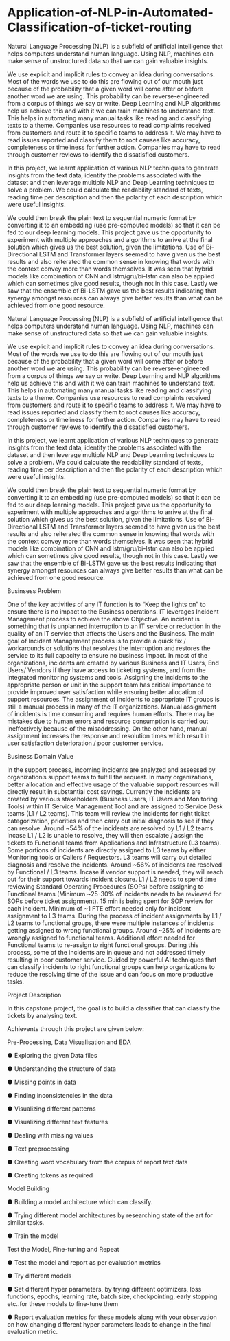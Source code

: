 # Application-of-NLP-in-Automated-Classification-of-ticket-routing


Natural Language Processing (NLP) is a subfield of artificial intelligence that helps computers understand human language. Using NLP, machines can make sense of unstructured data so that we can gain valuable insights.

We use explicit and implicit rules to convey an idea during conversations. Most of the words we use to do this are flowing out of our mouth just because of the probability that a given word will come after or before another word we are using. This probability can be reverse-engineered from a corpus of things we say or write.
Deep Learning and NLP algorithms help us achieve this and with it we can train machines to understand text. This helps in automating many manual tasks like reading and classifying texts to a theme. Companies use resources to read complaints received from customers and route it to specific teams to address it. We may have to read issues reported and classify them to root causes like accuracy, completeness or timeliness for further action. Companies may have to read through customer reviews to identify the dissatisfied customers.

In this project, we learnt application of various NLP techniques to generate insights from the text data, identify the problems associated with the dataset and then leverage multiple NLP and Deep Learning techniques to solve a problem. We could calculate the readability standard of texts, reading time per description and then the polarity of each description which were useful insights.

We could then break the plain text to sequential numeric format by converting it to an embedding (use pre-computed models) so that it can be fed to our deep learning models. This project gave us the opportunity to experiment with multiple approaches and algorithms to arrive at the final solution which gives us the best solution, given the limitations. Use of Bi-Directional LSTM and Transformer layers seemed to have given us the best results and also reiterated the common sense in knowing that words with the context convey more than words themselves. It was seen that hybrid models like combination of CNN and lstm/gru/bi-lstm can also be applied which can sometimes give good results, though not in this case.
Lastly we saw that the ensemble of Bi-LSTM gave us the best results indicating that synergy amongst resources can always give better results than what can be achieved from one good resource.

Natural Language Processing (NLP) is a subfield of artificial intelligence that helps computers understand human language. Using NLP, machines can make sense of unstructured data so that we can gain valuable insights.

We use explicit and implicit rules to convey an idea during conversations. Most of the words we use to do this are flowing out of our mouth just because of the probability that a given word will come after or before another word we are using. This probability can be reverse-engineered from a corpus of things we say or write.
Deep Learning and NLP algorithms help us achieve this and with it we can train machines to understand text. This helps in automating many manual tasks like reading and classifying texts to a theme. Companies use resources to read complaints received from customers and route it to specific teams to address it. We may have to read issues reported and classify them to root causes like accuracy, completeness or timeliness for further action. Companies may have to read through customer reviews to identify the dissatisfied customers.

In this project, we learnt application of various NLP techniques to generate insights from the text data, identify the problems associated with the dataset and then leverage multiple NLP and Deep Learning techniques to solve a problem. We could calculate the readability standard of texts, reading time per description and then the polarity of each description which were useful insights.

We could then break the plain text to sequential numeric format by converting it to an embedding (use pre-computed models) so that it can be fed to our deep learning models. This project gave us the opportunity to experiment with multiple approaches and algorithms to arrive at the final solution which gives us the best solution, given the limitations. Use of Bi-Directional LSTM and Transformer layers seemed to have given us the best results and also reiterated the common sense in knowing that words with the context convey more than words themselves. It was seen that hybrid models like combination of CNN and lstm/gru/bi-lstm can also be applied which can sometimes give good results, though not in this case.
Lastly we saw that the ensemble of Bi-LSTM gave us the best results indicating that synergy amongst resources can always give better results than what can be achieved from one good resource.

Businsess Problem

One of the key activities of any IT function is to “Keep the lights on” to ensure there is no impact to the Business operations. IT leverages Incident Management process to achieve the above Objective. An incident is something that is unplanned interruption to an IT service or reduction in the quality of an IT service that affects the Users and the Business. The main goal of Incident Management process is to provide a quick fix / workarounds or solutions that resolves the interruption and restores the service to its full capacity to ensure no business impact.
In most of the organizations, incidents are created by various Business and IT Users, End Users/ Vendors if they have access to ticketing systems, and from the integrated monitoring systems and tools. Assigning the incidents to the appropriate person or unit in the support team has critical importance to provide improved user satisfaction while ensuring better allocation of support resources. The assignment of incidents to appropriate IT groups is still a manual process in many of the IT organizations. Manual assignment of incidents is time consuming and requires human efforts. There may be mistakes due to human errors and resource consumption is carried out ineffectively because of the misaddressing. On the other hand, manual assignment increases the response and resolution times which result in user satisfaction deterioration / poor customer service.

Business Domain Value

In the support process, incoming incidents are analyzed and assessed by organization’s support teams to fulfill the request. In many organizations, better allocation and effective usage of the valuable support resources will directly result in substantial cost savings.
Currently the incidents are created by various stakeholders (Business Users, IT Users and Monitoring Tools) within IT Service Management Tool and are assigned to Service Desk teams (L1 / L2 teams). This team will review the incidents for right ticket categorization, priorities and then carry out initial diagnosis to see if they can resolve. Around ~54% of the incidents are resolved by L1 / L2 teams. Incase L1 / L2 is unable to resolve, they will then escalate / assign the tickets to Functional teams from Applications and Infrastructure (L3 teams). Some portions of incidents are directly assigned to L3 teams by either Monitoring tools or Callers / Requestors. L3 teams will carry out detailed diagnosis and resolve the incidents. Around ~56%
of incidents are resolved by Functional / L3 teams. Incase if vendor support is needed, they will reach out for their support towards incident closure.
L1 / L2 needs to spend time reviewing Standard Operating Procedures (SOPs) before assigning to Functional teams (Minimum ~25-30% of incidents needs to be reviewed for SOPs before ticket assignment). 15 min is being spent for SOP review for each incident. Minimum of ~1 FTE effort needed only for incident assignment to L3 teams. During the process of incident assignments by L1 / L2 teams to functional groups, there were multiple instances of incidents getting assigned to wrong functional groups. Around ~25% of Incidents are wrongly assigned to functional teams. Additional effort needed for Functional teams to re-assign to right functional groups. During this process, some of the incidents are in queue and not addressed timely resulting in poor customer service. Guided by powerful AI techniques that can classify incidents to right functional groups can help organizations to reduce the resolving time of the issue and can focus on more productive tasks.

Project Description

In this capstone project, the goal is to build a classifier that can classify the tickets by analysing text.

Achievents through this project are given below: 

Pre-Processing, Data Visualisation and EDA

● Exploring the given Data files

● Understanding the structure of data

● Missing points in data

● Finding inconsistencies in the data

● Visualizing different patterns

● Visualizing different text features

● Dealing with missing values

● Text preprocessing

● Creating word vocabulary from the corpus of report text data

● Creating tokens as required


Model Building

● Building a model architecture which can classify.

● Trying different model architectures by researching state of the art for similar tasks.

● Train the model

Test the Model, Fine-tuning and Repeat 

● Test the model and report as per evaluation metrics

● Try different models  

● Set different hyper parameters, by trying different optimizers, loss functions, epochs, learning rate, batch size, checkpointing, early stopping etc..for these models to fine-tune them 

● Report evaluation metrics for these models along with your observation on how changing different hyper parameters leads to change in the final evaluation metric.
